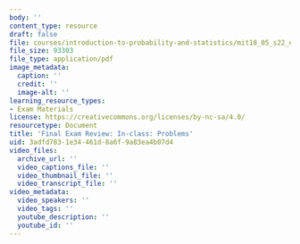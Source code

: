 ```yaml
---
body: ''
content_type: resource
draft: false
file: courses/introduction-to-probability-and-statistics/mit18_05_s22_examf_rev_pset.pdf
file_size: 93303
file_type: application/pdf
image_metadata:
  caption: ''
  credit: ''
  image-alt: ''
learning_resource_types:
- Exam Materials
license: https://creativecommons.org/licenses/by-nc-sa/4.0/
resourcetype: Document
title: 'Final Exam Review: In-class: Problems'
uid: 3adfd783-1e34-461d-8a6f-9a83ea4b07d4
video_files:
  archive_url: ''
  video_captions_file: ''
  video_thumbnail_file: ''
  video_transcript_file: ''
video_metadata:
  video_speakers: ''
  video_tags: ''
  youtube_description: ''
  youtube_id: ''
---
```


